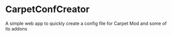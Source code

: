 # CarpetConfCreator
 A simple web app to quickly create a config file for Carpet Mod and some of its addons

